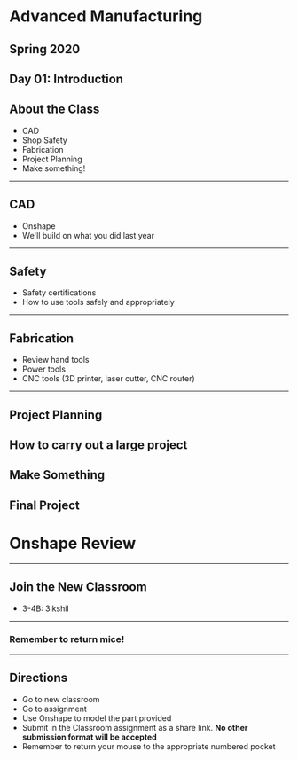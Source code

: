 # Advanced Manufacturing

## Spring 2020

Day 01: Introduction
---
## About the Class

* CAD
* Shop Safety
* Fabrication
* Project Planning
* Make something!
---
## CAD

* Onshape
* We'll build on what you did last year
---
## Safety

* Safety certifications
* How to use tools safely and appropriately
---
## Fabrication

* Review hand tools
* Power tools
* CNC tools (3D printer, laser cutter, CNC router)
---
## Project Planning

How to carry out a large project
---
## Make Something

Final Project
---
# Onshape Review
---
## Join the New Classroom

* 3-4B: 3ikshil
---
### Remember to return mice!
---
## Directions

* Go to new classroom
* Go to assignment
* Use Onshape to model the part provided
* Submit in the Classroom assignment as a share link. **No other submission format will be accepted**
* Remember to return your mouse to the appropriate numbered pocket